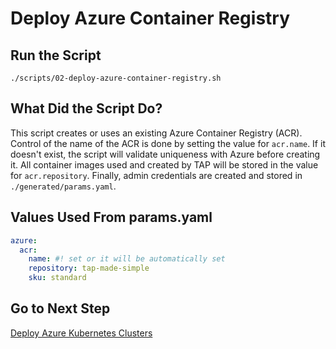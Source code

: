 # Deploy Azure Container Registry

## Run the Script

```shell
./scripts/02-deploy-azure-container-registry.sh
```

## What Did the Script Do?

This script creates or uses an existing Azure Container Registry (ACR). Control of the name of the ACR is done by setting the value for `acr.name`. If it doesn't exist, the script will validate uniqueness with Azure before creating it. All container images used and created by TAP will be stored in the value for `acr.repository`. Finally, admin credentials are created and stored in `./generated/params.yaml`.

## Values Used From params.yaml

```yaml
azure:
  acr:
    name: #! set or it will be automatically set
    repository: tap-made-simple
    sku: standard
```

## Go to Next Step

[Deploy Azure Kubernetes Clusters](./03-deploy-azure-k8s-clusters.md)
